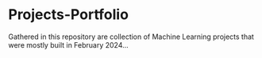 # Projects-Portfolio
Gathered in this repository are collection of Machine Learning projects that were mostly built in February 2024...  
